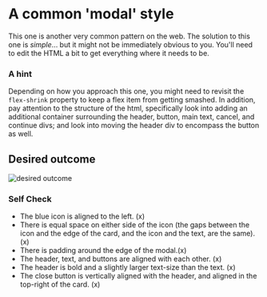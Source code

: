 # A common 'modal' style
This one is another very common pattern on the web. The solution to this one is _simple_... but it might not be immediately obvious to you. You'll need to edit the HTML a bit to get everything where it needs to be.

### A hint
Depending on how you approach this one, you might need to revisit the `flex-shrink` property to keep a flex item from getting smashed. In addition, pay attention to the structure of the html, specifically look into adding an additional container surrounding the header, button, main text, cancel, and continue divs; and look into moving the header div to encompass the button as well.

## Desired outcome

![desired outcome](./desired-outcome.png)

### Self Check

- The blue icon is aligned to the left. (x)
- There is equal space on either side of the icon (the gaps between the icon and the edge of the card, and the icon and the text, are the same). (x)
- There is padding around the edge of the modal.(x)
- The header, text, and buttons are aligned with each other. (x)
- The header is bold and a slightly larger text-size than the text. (x)
- The close button is vertically aligned with the header, and aligned in the top-right of the card. (x)
